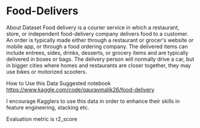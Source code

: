# Food-Delivers


About Dataset
Food delivery is a courier service in which a restaurant, store, or independent food-delivery company delivers food to a customer. An order is typically made either through a restaurant or grocer's website or mobile app, or through a food ordering company. The delivered items can include entrees, sides, drinks, desserts, or grocery items and are typically delivered in boxes or bags. The delivery person will normally drive a car, but in bigger cities where homes and restaurants are closer together, they may use bikes or motorized scooters.

How to Use this Data
Suggested notebook
https://www.kaggle.com/code/gauravmalik26/food-delivery

I encourage Kagglers to use this data in order to enhance their skills in feature engineering, stacking etc.

Evaluation metric is r2_score
